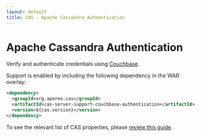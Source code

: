 ```yaml
---
layout: default
title: CAS - Apache Cassandra Authentication
---
```


# Apache Cassandra Authentication

Verify and authenticate credentials using [Couchbase](http://www.couchbase.com/).

Support is enabled by including the following dependency in the WAR overlay:

```xml
<dependency>
  <groupId>org.apereo.cas</groupId>
  <artifactId>cas-server-support-couchbase-authentication</artifactId>
  <version>${cas.version}</version>
</dependency>
```

To see the relevant list of CAS properties, please [review this guide](Configuration-Properties.html#couchbase-authentication).

